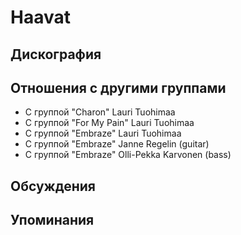 # Haavat



## Дискография


## Отношения с другими группами

* C группой "Charon" Lauri Tuohimaa
* C группой "For My Pain" Lauri Tuohimaa
* C группой "Embraze" Lauri Tuohimaa
* C группой "Embraze" Janne Regelin (guitar)
* C группой "Embraze" Olli-Pekka Karvonen (bass)

## Обсуждения


## Упоминания

